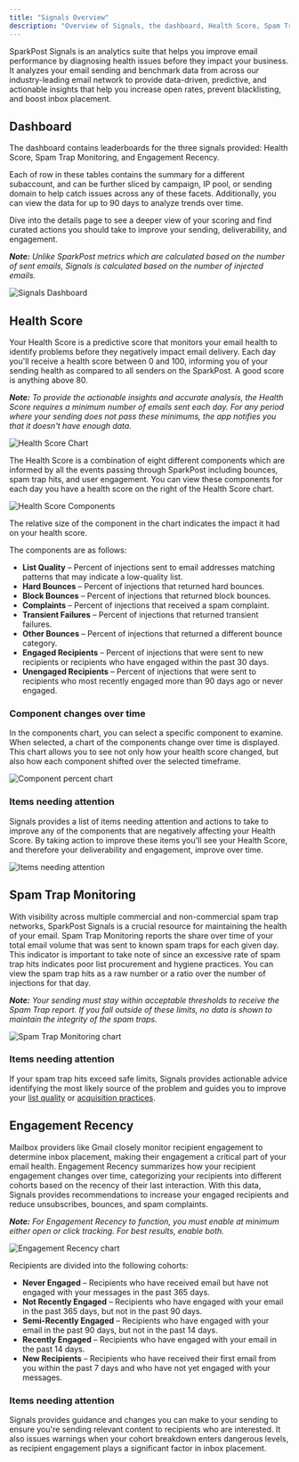 ```yaml
---
title: "Signals Overview"
description: "Overview of Signals, the dashboard, Health Score, Spam Trap Monitoring, and Engagement Recency"
---
```


SparkPost Signals is an analytics suite that helps you improve email performance by diagnosing health issues before they impact your business. It analyzes your email sending and benchmark data from across our industry-leading email network to provide data-driven, predictive, and actionable insights that help you increase open rates, prevent blacklisting, and boost inbox placement.

## Dashboard
The dashboard contains leaderboards for the three signals provided: Health Score, Spam Trap Monitoring, and Engagement Recency. 

Each of row in these tables contains the summary for a different subaccount, and can be further sliced by campaign, IP pool, or sending domain to help catch issues across any of these facets. Additionally, you can view the data for up to 90 days to analyze trends over time.

Dive into the details page to see a deeper view of your scoring and find curated actions you should take to improve your sending, deliverability, and engagement.

_**Note:** Unlike SparkPost metrics which are calculated based on the number of sent emails, Signals is calculated based on the number of injected emails._

![Signals Dashboard](media/signals-dashboard.png)

##  Health Score
Your Health Score is a predictive score that monitors your email health to identify problems before they negatively impact email delivery. Each day you'll receive a health score between 0 and 100, informing you of your sending health as compared to all senders on the SparkPost. A good score is anything above 80.

_**Note:** To provide the actionable insights and accurate analysis, the Health Score requires a minimum number of emails sent each day.  For any period where your sending does not pass these minimums, the app notifies you that it doesn't have enough data._

![Health Score Chart](media/health-score-chart.png)

The Health Score is a combination of eight different components which are informed by all the events passing through SparkPost including bounces, spam trap hits, and user engagement. You can view these components for each day you have a health score on the right of the Health Score chart.

![Health Score Components](media/health-score-components.png)

The relative size of the component in the chart indicates the impact it had on your health score.

The components are as follows:
* **List Quality** – Percent of injections sent to email addresses matching patterns that may indicate a low-quality list.
* **Hard Bounces** – Percent of injections that returned hard bounces.
* **Block Bounces** – Percent of injections that returned block bounces.
* **Complaints** – Percent of injections that received a spam complaint.
* **Transient Failures** – Percent of injections that returned transient failures.
* **Other Bounces** – Percent of injections that returned a different bounce category.
* **Engaged Recipients** – Percent of injections that were sent to new recipients or recipients who have engaged within the past 30 days.
* **Unengaged Recipients** – Percent of injections that were sent to recipients who most recently engaged more than 90 days ago or never engaged.

### Component changes over time

In the components chart, you can select a specific component to examine. When selected, a chart of the components change over time is displayed. This chart allows you to see not only how your health score changed, but also how each component shifted over the selected timeframe.

![Component percent chart](media/component-change-chart.png)

### Items needing attention

Signals provides a list of items needing attention and actions to take to improve any of the components that are negatively affecting your Health Score. By taking action to improve these items you'll see your Health Score, and therefore your deliverability and engagement, improve over time.

![Items needing attention](media/items-needing-attention.png)

## Spam Trap Monitoring
With visibility across multiple commercial and non-commercial spam trap networks, SparkPost Signals is a crucial resource for maintaining the health of your email. Spam Trap Monitoring reports the share over time of your total email volume that was sent to known spam traps for each given day. This indicator is important to take note of since an excessive rate of spam trap hits indicates poor list procurement and hygiene practices. You can view the spam trap hits as a raw number or a ratio over the number of injections for that day.

_**Note:** Your sending must stay within acceptable thresholds to receive the Spam Trap report. If you fall outside of these limits, no data is shown to maintain the integrity of the spam traps._

![Spam Trap Monitoring chart](media/spam-trap-monitoring-chart.png)

### Items needing attention
If your spam trap hits exceed safe limits, Signals provides actionable advice identifying the most likely source of the problem and guides you to improve your [list quality](https://www.sparkpost.com/docs/signals/list-hygiene/) or [acquisition practices](https://www.sparkpost.com/docs/signals/subscriber-acquisition/).

## Engagement Recency
Mailbox providers like Gmail closely monitor recipient engagement to determine inbox placement, making their engagement a critical part of your email health. Engagement Recency summarizes how your recipient engagement changes over time, categorizing your recipients into different cohorts based on the recency of their last interaction.  With this data, Signals provides recommendations to increase your engaged recipients and reduce unsubscribes, bounces, and spam complaints.

_**Note:** For Engagement Recency to function, you must enable at minimum either open or click tracking. For best results, enable both._

![Engagement Recency chart](media/engagement-recency-chart.png)

Recipients are divided into the following cohorts:
* **Never Engaged** – Recipients who have received email but have not engaged with your messages in the past 365 days.
* **Not Recently Engaged** – Recipients who have engaged with your email in the past 365 days, but not in the past 90 days.
* **Semi-Recently Engaged** – Recipients who have engaged with your email in the past 90 days, but not in the past 14 days.
* **Recently Engaged** – Recipients who have engaged with your email in the past 14 days.
* **New Recipients** – Recipients who have received their first email from you within the past 7 days and who have not yet engaged with your messages.

### Items needing attention

Signals provides guidance and changes you can make to your sending to ensure you're sending relevant content to recipients who are interested. It also issues warnings when your cohort breakdown enters dangerous levels, as recipient engagement plays a significant factor in inbox placement.
